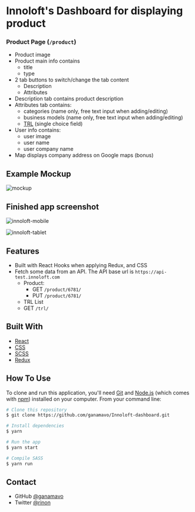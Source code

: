 # Innoloft's Dashboard for displaying product

<!-- OVERVIEW -->

### Product Page (`/product`)

- Product image
- Product main info contains
  - title
  - type
- 2 tab buttons to switch/change the tab content
  - Description
  - Attributes
- Description tab contains product description
- Attributes tab contains:
  - categories (name only, free text input when adding/editing)
  - business models (name only, free text input when adding/editing)
  - [TRL](https://en.wikipedia.org/wiki/Technology_readiness_level) (single choice field)
- User info contains:
  - user image
  - user name
  - user company name
- Map displays company address on Google maps (bonus)

## Example Mockup

![mockup](mockup.jpg)

## Finished app screenshot

![innoloft-mobile](https://user-images.githubusercontent.com/60210091/151350799-c113c043-5fce-474d-81e6-b40f6c2d6d20.jpg)

![innoloft-tablet](https://user-images.githubusercontent.com/60210091/151350826-5b39dae7-49c4-4a33-97a6-8265e5806413.jpg)

## Features

- Built with React Hooks when applying Redux, and CSS
- Fetch some data from an API. The API base url is `https://api-test.innoloft.com`
  - Product:
    - GET `/product/6781/`
    - PUT `/product/6781/`
  - TRL List
  - GET `/trl/`

## Built With

- [React](https://reactjs.org/)
- [CSS](https://developer.mozilla.org/en-US/docs/Web/CSS)
- [SCSS](https://sass-lang.com/)
- [Redux](https://redux.js.org/)

## How To Use

<!-- Example: -->

To clone and run this application, you'll need [Git](https://git-scm.com) and [Node.js](https://nodejs.org/en/download/) (which comes with [npm](http://npmjs.com)) installed on your computer. From your command line:

```bash
# Clone this repository
$ git clone https://github.com/ganamavo/Innoloft-dashboard.git

# Install dependencies
$ yarn

# Run the app
$ yarn start

# Compile SASS
$ yarn run
```

## Contact

<!-- -   Website [your-website.com](https://{your-web-site-link}) -->

- GitHub [@ganamavo](https://github.com/ganamavo)
- Twitter [@rinon](https://twitter.com/Tojo_Rinon)
